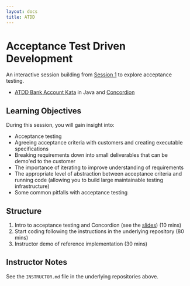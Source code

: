 ```yaml
---
layout: docs
title: ATDD
---
```


# Acceptance Test Driven Development

An interactive session building from [Session 1](../01/tdd.html) to explore acceptance testing.

 * [ATDD Bank Account Kata]() in Java and [Concordion](https://concordion.org/)


## Learning Objectives

During this session, you will gain insight into:

 * Acceptance testing 
 * Agreeing acceptance criteria with customers and creating executable specifications
 * Breaking requirements down into small deliverables that can be demo'ed to the customer
 * The importance of iterating to improve understanding of requirements
 * The appropriate level of abstraction between acceptance criteria and running code (allowing you to build large maintainable testing infrastructure)
 * Some common pitfalls with acceptance testing
 

## Structure 

 1. Intro to acceptance testing and Concordion (see the [slides]()) (10 mins)
 1. Start coding following the instructions in the underlying repository (80 mins)
 1. Instructor demo of reference implementation (30 mins)


## Instructor Notes

See the `INSTRUCTOR.md` file in the underlying repositories above.